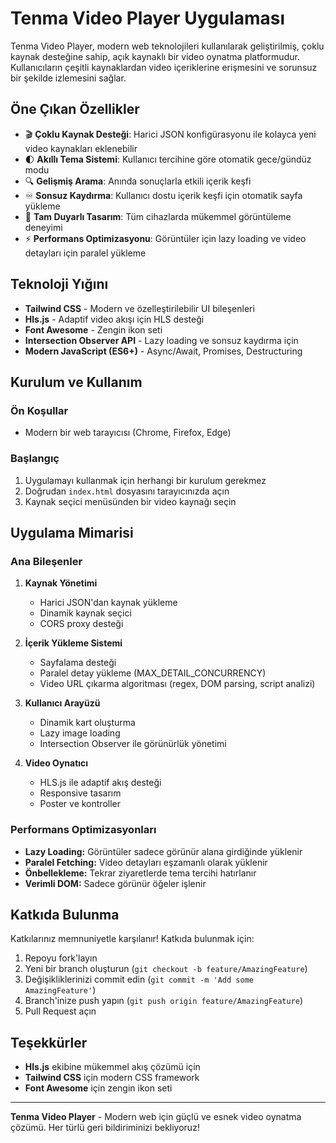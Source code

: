 # Tenma Video Player Uygulaması

Tenma Video Player, modern web teknolojileri kullanılarak geliştirilmiş, çoklu kaynak desteğine sahip, açık kaynaklı bir video oynatma platformudur. Kullanıcıların çeşitli kaynaklardan video içeriklerine erişmesini ve sorunsuz bir şekilde izlemesini sağlar.

## Öne Çıkan Özellikler

- 🎬 **Çoklu Kaynak Desteği**: Harici JSON konfigürasyonu ile kolayca yeni video kaynakları eklenebilir
- 🌓 **Akıllı Tema Sistemi**: Kullanıcı tercihine göre otomatik gece/gündüz modu
- 🔍 **Gelişmiş Arama**: Anında sonuçlarla etkili içerik keşfi
- ♾️ **Sonsuz Kaydırma**: Kullanıcı dostu içerik keşfi için otomatik sayfa yükleme
- 📱 **Tam Duyarlı Tasarım**: Tüm cihazlarda mükemmel görüntüleme deneyimi
- ⚡ **Performans Optimizasyonu**: Görüntüler için lazy loading ve video detayları için paralel yükleme

## Teknoloji Yığını

- **Tailwind CSS** - Modern ve özelleştirilebilir UI bileşenleri
- **Hls.js** - Adaptif video akışı için HLS desteği
- **Font Awesome** - Zengin ikon seti
- **Intersection Observer API** - Lazy loading ve sonsuz kaydırma için
- **Modern JavaScript (ES6+)** - Async/Await, Promises, Destructuring

## Kurulum ve Kullanım

### Ön Koşullar
- Modern bir web tarayıcısı (Chrome, Firefox, Edge)

### Başlangıç
1. Uygulamayı kullanmak için herhangi bir kurulum gerekmez
2. Doğrudan `index.html` dosyasını tarayıcınızda açın
3. Kaynak seçici menüsünden bir video kaynağı seçin

## Uygulama Mimarisi

### Ana Bileşenler
1. **Kaynak Yönetimi**
   - Harici JSON'dan kaynak yükleme
   - Dinamik kaynak seçici
   - CORS proxy desteği

2. **İçerik Yükleme Sistemi**
   - Sayfalama desteği
   - Paralel detay yükleme (MAX_DETAIL_CONCURRENCY)
   - Video URL çıkarma algoritması (regex, DOM parsing, script analizi)

3. **Kullanıcı Arayüzü**
   - Dinamik kart oluşturma
   - Lazy image loading
   - Intersection Observer ile görünürlük yönetimi

4. **Video Oynatıcı**
   - HLS.js ile adaptif akış desteği
   - Responsive tasarım
   - Poster ve kontroller

### Performans Optimizasyonları
- **Lazy Loading:** Görüntüler sadece görünür alana girdiğinde yüklenir
- **Paralel Fetching:** Video detayları eşzamanlı olarak yüklenir
- **Önbellekleme:** Tekrar ziyaretlerde tema tercihi hatırlanır
- **Verimli DOM:** Sadece görünür öğeler işlenir

## Katkıda Bulunma

Katkılarınız memnuniyetle karşılanır! Katkıda bulunmak için:

1. Repoyu fork'layın
2. Yeni bir branch oluşturun (`git checkout -b feature/AmazingFeature`)
3. Değişikliklerinizi commit edin (`git commit -m 'Add some AmazingFeature'`)
4. Branch'inize push yapın (`git push origin feature/AmazingFeature`)
5. Pull Request açın


## Teşekkürler

- **Hls.js** ekibine mükemmel akış çözümü için
- **Tailwind CSS** için modern CSS framework
- **Font Awesome** için zengin ikon seti

---

**Tenma Video Player** - Modern web için güçlü ve esnek video oynatma çözümü. Her türlü geri bildiriminizi bekliyoruz!
